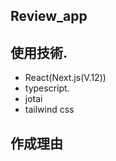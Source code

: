 ## Review_app

## 使用技術. 
- React(Next.js(V.12))  
- typescript. 
- jotai  
- tailwind css  

## 作成理由  
